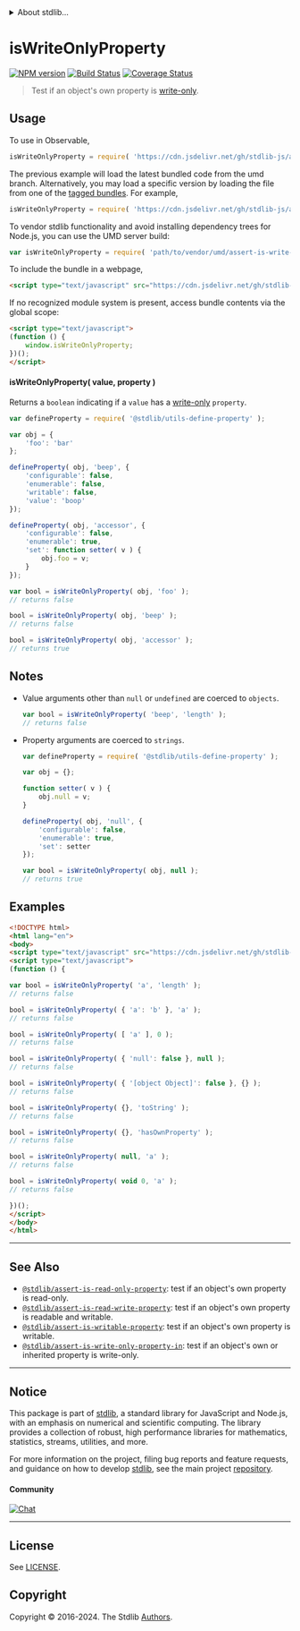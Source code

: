 <!--

@license Apache-2.0

Copyright (c) 2018 The Stdlib Authors.

Licensed under the Apache License, Version 2.0 (the "License");
you may not use this file except in compliance with the License.
You may obtain a copy of the License at

   http://www.apache.org/licenses/LICENSE-2.0

Unless required by applicable law or agreed to in writing, software
distributed under the License is distributed on an "AS IS" BASIS,
WITHOUT WARRANTIES OR CONDITIONS OF ANY KIND, either express or implied.
See the License for the specific language governing permissions and
limitations under the License.

-->


<details>
  <summary>
    About stdlib...
  </summary>
  <p>We believe in a future in which the web is a preferred environment for numerical computation. To help realize this future, we've built stdlib. stdlib is a standard library, with an emphasis on numerical and scientific computation, written in JavaScript (and C) for execution in browsers and in Node.js.</p>
  <p>The library is fully decomposable, being architected in such a way that you can swap out and mix and match APIs and functionality to cater to your exact preferences and use cases.</p>
  <p>When you use stdlib, you can be absolutely certain that you are using the most thorough, rigorous, well-written, studied, documented, tested, measured, and high-quality code out there.</p>
  <p>To join us in bringing numerical computing to the web, get started by checking us out on <a href="https://github.com/stdlib-js/stdlib">GitHub</a>, and please consider <a href="https://opencollective.com/stdlib">financially supporting stdlib</a>. We greatly appreciate your continued support!</p>
</details>

# isWriteOnlyProperty

[![NPM version][npm-image]][npm-url] [![Build Status][test-image]][test-url] [![Coverage Status][coverage-image]][coverage-url] <!-- [![dependencies][dependencies-image]][dependencies-url] -->

> Test if an object's own property is [write-only][@stdlib/utils/define-write-only-accessor].



<section class="usage">

## Usage

To use in Observable,

```javascript
isWriteOnlyProperty = require( 'https://cdn.jsdelivr.net/gh/stdlib-js/assert-is-write-only-property@umd/browser.js' )
```
The previous example will load the latest bundled code from the umd branch. Alternatively, you may load a specific version by loading the file from one of the [tagged bundles](https://github.com/stdlib-js/assert-is-write-only-property/tags). For example,

```javascript
isWriteOnlyProperty = require( 'https://cdn.jsdelivr.net/gh/stdlib-js/assert-is-write-only-property@v0.2.2-umd/browser.js' )
```

To vendor stdlib functionality and avoid installing dependency trees for Node.js, you can use the UMD server build:

```javascript
var isWriteOnlyProperty = require( 'path/to/vendor/umd/assert-is-write-only-property/index.js' )
```

To include the bundle in a webpage,

```html
<script type="text/javascript" src="https://cdn.jsdelivr.net/gh/stdlib-js/assert-is-write-only-property@umd/browser.js"></script>
```

If no recognized module system is present, access bundle contents via the global scope:

```html
<script type="text/javascript">
(function () {
    window.isWriteOnlyProperty;
})();
</script>
```

#### isWriteOnlyProperty( value, property )

Returns a `boolean` indicating if a `value` has a [write-only][@stdlib/utils/define-write-only-accessor] `property`.

<!-- eslint-disable no-restricted-syntax -->

```javascript
var defineProperty = require( '@stdlib/utils-define-property' );

var obj = {
    'foo': 'bar'
};

defineProperty( obj, 'beep', {
    'configurable': false,
    'enumerable': false,
    'writable': false,
    'value': 'boop'
});

defineProperty( obj, 'accessor', {
    'configurable': false,
    'enumerable': true,
    'set': function setter( v ) {
        obj.foo = v;
    }
});

var bool = isWriteOnlyProperty( obj, 'foo' );
// returns false

bool = isWriteOnlyProperty( obj, 'beep' );
// returns false

bool = isWriteOnlyProperty( obj, 'accessor' );
// returns true
```

</section>

<!-- /.usage -->

<section class="notes">

## Notes

-   Value arguments other than `null` or `undefined` are coerced to `objects`.

    ```javascript
    var bool = isWriteOnlyProperty( 'beep', 'length' );
    // returns false
    ```

-   Property arguments are coerced to `strings`.

    ```javascript
    var defineProperty = require( '@stdlib/utils-define-property' );

    var obj = {};

    function setter( v ) {
        obj.null = v;
    }

    defineProperty( obj, 'null', {
        'configurable': false,
        'enumerable': true,
        'set': setter
    });

    var bool = isWriteOnlyProperty( obj, null );
    // returns true
    ```

</section>

<!-- /.notes -->

<section class="examples">

## Examples

<!-- eslint-disable object-curly-newline -->

<!-- eslint no-undef: "error" -->

```html
<!DOCTYPE html>
<html lang="en">
<body>
<script type="text/javascript" src="https://cdn.jsdelivr.net/gh/stdlib-js/assert-is-write-only-property@umd/browser.js"></script>
<script type="text/javascript">
(function () {

var bool = isWriteOnlyProperty( 'a', 'length' );
// returns false

bool = isWriteOnlyProperty( { 'a': 'b' }, 'a' );
// returns false

bool = isWriteOnlyProperty( [ 'a' ], 0 );
// returns false

bool = isWriteOnlyProperty( { 'null': false }, null );
// returns false

bool = isWriteOnlyProperty( { '[object Object]': false }, {} );
// returns false

bool = isWriteOnlyProperty( {}, 'toString' );
// returns false

bool = isWriteOnlyProperty( {}, 'hasOwnProperty' );
// returns false

bool = isWriteOnlyProperty( null, 'a' );
// returns false

bool = isWriteOnlyProperty( void 0, 'a' );
// returns false

})();
</script>
</body>
</html>
```

</section>

<!-- /.examples -->

<!-- Section for related `stdlib` packages. Do not manually edit this section, as it is automatically populated. -->

<section class="related">

* * *

## See Also

-   <span class="package-name">[`@stdlib/assert-is-read-only-property`][@stdlib/assert/is-read-only-property]</span><span class="delimiter">: </span><span class="description">test if an object's own property is read-only.</span>
-   <span class="package-name">[`@stdlib/assert-is-read-write-property`][@stdlib/assert/is-read-write-property]</span><span class="delimiter">: </span><span class="description">test if an object's own property is readable and writable.</span>
-   <span class="package-name">[`@stdlib/assert-is-writable-property`][@stdlib/assert/is-writable-property]</span><span class="delimiter">: </span><span class="description">test if an object's own property is writable.</span>
-   <span class="package-name">[`@stdlib/assert-is-write-only-property-in`][@stdlib/assert/is-write-only-property-in]</span><span class="delimiter">: </span><span class="description">test if an object's own or inherited property is write-only.</span>

</section>

<!-- /.related -->

<!-- Section for all links. Make sure to keep an empty line after the `section` element and another before the `/section` close. -->


<section class="main-repo" >

* * *

## Notice

This package is part of [stdlib][stdlib], a standard library for JavaScript and Node.js, with an emphasis on numerical and scientific computing. The library provides a collection of robust, high performance libraries for mathematics, statistics, streams, utilities, and more.

For more information on the project, filing bug reports and feature requests, and guidance on how to develop [stdlib][stdlib], see the main project [repository][stdlib].

#### Community

[![Chat][chat-image]][chat-url]

---

## License

See [LICENSE][stdlib-license].


## Copyright

Copyright &copy; 2016-2024. The Stdlib [Authors][stdlib-authors].

</section>

<!-- /.stdlib -->

<!-- Section for all links. Make sure to keep an empty line after the `section` element and another before the `/section` close. -->

<section class="links">

[npm-image]: http://img.shields.io/npm/v/@stdlib/assert-is-write-only-property.svg
[npm-url]: https://npmjs.org/package/@stdlib/assert-is-write-only-property

[test-image]: https://github.com/stdlib-js/assert-is-write-only-property/actions/workflows/test.yml/badge.svg?branch=v0.2.2
[test-url]: https://github.com/stdlib-js/assert-is-write-only-property/actions/workflows/test.yml?query=branch:v0.2.2

[coverage-image]: https://img.shields.io/codecov/c/github/stdlib-js/assert-is-write-only-property/main.svg
[coverage-url]: https://codecov.io/github/stdlib-js/assert-is-write-only-property?branch=main

<!--

[dependencies-image]: https://img.shields.io/david/stdlib-js/assert-is-write-only-property.svg
[dependencies-url]: https://david-dm.org/stdlib-js/assert-is-write-only-property/main

-->

[chat-image]: https://img.shields.io/gitter/room/stdlib-js/stdlib.svg
[chat-url]: https://app.gitter.im/#/room/#stdlib-js_stdlib:gitter.im

[stdlib]: https://github.com/stdlib-js/stdlib

[stdlib-authors]: https://github.com/stdlib-js/stdlib/graphs/contributors

[umd]: https://github.com/umdjs/umd
[es-module]: https://developer.mozilla.org/en-US/docs/Web/JavaScript/Guide/Modules

[deno-url]: https://github.com/stdlib-js/assert-is-write-only-property/tree/deno
[deno-readme]: https://github.com/stdlib-js/assert-is-write-only-property/blob/deno/README.md
[umd-url]: https://github.com/stdlib-js/assert-is-write-only-property/tree/umd
[umd-readme]: https://github.com/stdlib-js/assert-is-write-only-property/blob/umd/README.md
[esm-url]: https://github.com/stdlib-js/assert-is-write-only-property/tree/esm
[esm-readme]: https://github.com/stdlib-js/assert-is-write-only-property/blob/esm/README.md
[branches-url]: https://github.com/stdlib-js/assert-is-write-only-property/blob/main/branches.md

[stdlib-license]: https://raw.githubusercontent.com/stdlib-js/assert-is-write-only-property/main/LICENSE

[@stdlib/utils/define-write-only-accessor]: https://github.com/stdlib-js/utils-define-write-only-accessor/tree/umd

<!-- <related-links> -->

[@stdlib/assert/is-read-only-property]: https://github.com/stdlib-js/assert-is-read-only-property/tree/umd

[@stdlib/assert/is-read-write-property]: https://github.com/stdlib-js/assert-is-read-write-property/tree/umd

[@stdlib/assert/is-writable-property]: https://github.com/stdlib-js/assert-is-writable-property/tree/umd

[@stdlib/assert/is-write-only-property-in]: https://github.com/stdlib-js/assert-is-write-only-property-in/tree/umd

<!-- </related-links> -->

</section>

<!-- /.links -->
